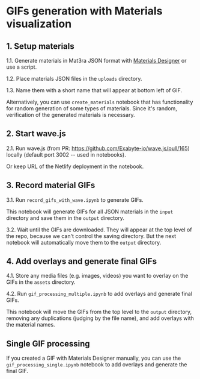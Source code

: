 # GIFs generation with Materials visualization

## 1. Setup materials

1.1. Generate materials in Mat3ra JSON format with [Materials Designer](https://materials-designer.mat3ra.com/) or use a script.

1.2. Place materials JSON files in the `uploads` directory.

1.3. Name them with a short name that will appear at bottom left of GIF.

Alternatively, you can use `create_materials` notebook that has functionality for random generation of some types of materials. Since it's random, verification of the generated materials is necessary.

## 2. Start wave.js

2.1. Run wave.js (from PR: https://github.com/Exabyte-io/wave.js/pull/165) locally (default port 3002 -- used in notebooks).

Or keep URL of the Netlify deployment in the notebook.

## 3. Record material GIFs

3.1. Run `record_gifs_with_wave.ipynb` to generate GIFs.

This notebook will generate GIFs for all JSON materials in the `input` directory and save them in the `output` directory.

3.2. Wait until the GIFs are downloaded. They will appear at the top level of the repo, because we can't control the saving directory. But the next notebook will automatically move them to the `output` directory.

## 4. Add overlays and generate final GIFs

4.1. Store any media files (e.g. images, videos) you want to overlay on the GIFs in the `assets` directory.

4.2. Run `gif_processing_multiple.ipynb` to add overlays and generate final GIFs.

This notebook will move the GIFs from the top level to the `output` directory, removing any duplications (judging by the file name), and add overlays with the material names.


## Single GIF processing

If you created a GIF with Materials Designer manually, you can use the `gif_processing_single.ipynb` notebook to add overlays and generate the final GIF.
